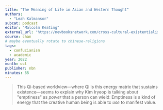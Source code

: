 ```yaml
---
title: "The Meaning of Life in Asian and Western Thought"
authors:
  - "Leah Kalmanson"
subcat: podcast
editor: "Malcolm Keating"
external_url: "https://newbooksnetwork.com/cross-cultural-existentialism"
course: chan
# maybe eventually rotate to chinese-religions
tags:
  - confucianism
  - academic
year: 2022
month: oct
publisher: nbn
minutes: 55
---
```


> This Qi-based worldview—where Qi is this energy matrix that sustains existence—seems to explain why Kim Iryeop is talking about "emptiness" as _power_ that a person can wield: Emptiness is a kind of energy that the creative human being is able to _use_ to manifest value.